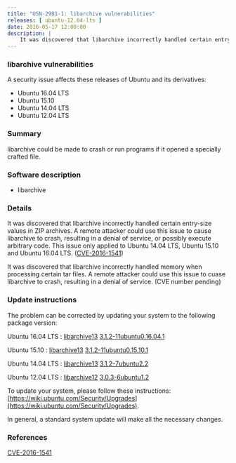 ```yaml
---
title: "USN-2981-1: libarchive vulnerabilities"
releases: [ ubuntu-12.04-lts ]
date: 2016-05-17 12:00:00
description: |
    It was discovered that libarchive incorrectly handled certain entry-size values in ZIP archives. A remote attacker could use this issue to cause libarchive to crash, resulting in a denial of service, or possibly execute arbitrary code. This issue only applied to Ubuntu 14.04 LTS, Ubuntu 15.10 and Ubuntu 16.04 LTS. ([CVE-2016-1541](http://people.ubuntu.com/~ubuntu-security/cve/CVE-2016-1541))
--- 
```

 
### libarchive vulnerabilities

A security issue affects these releases of Ubuntu and its derivatives:

* Ubuntu 16.04 LTS
* Ubuntu 15.10
* Ubuntu 14.04 LTS
* Ubuntu 12.04 LTS

### Summary

libarchive could be made to crash or run programs if it opened a specially crafted file.

### Software description

* libarchive 

### Details

It was discovered that libarchive incorrectly handled certain entry-size values in ZIP archives. A remote attacker could use this issue to cause libarchive to crash, resulting in a denial of service, or possibly execute arbitrary code. This issue only applied to Ubuntu 14.04 LTS, Ubuntu 15.10 and Ubuntu 16.04 LTS. ([CVE-2016-1541](http://people.ubuntu.com/~ubuntu-security/cve/CVE-2016-1541))

It was discovered that libarchive incorrectly handled memory when processing certain tar files. A remote attacker could use this issue to cuase libarchive to crash, resulting in a denial of service. (CVE number pending) 

### Update instructions

The problem can be corrected by updating your system to the following package version:

Ubuntu 16.04 LTS
 : [libarchive13](https://launchpad.net/ubuntu/+source/libarchive) <span> [3.1.2-11ubuntu0.16.04.1](https://launchpad.net/ubuntu/+source/libarchive/3.1.2-11ubuntu0.16.04.1) </span> 

Ubuntu 15.10
 : [libarchive13](https://launchpad.net/ubuntu/+source/libarchive) <span> [3.1.2-11ubuntu0.15.10.1](https://launchpad.net/ubuntu/+source/libarchive/3.1.2-11ubuntu0.15.10.1) </span> 

Ubuntu 14.04 LTS
 : [libarchive13](https://launchpad.net/ubuntu/+source/libarchive) <span> [3.1.2-7ubuntu2.2](https://launchpad.net/ubuntu/+source/libarchive/3.1.2-7ubuntu2.2) </span> 

Ubuntu 12.04 LTS
 : [libarchive12](https://launchpad.net/ubuntu/+source/libarchive) <span> [3.0.3-6ubuntu1.2](https://launchpad.net/ubuntu/+source/libarchive/3.0.3-6ubuntu1.2) </span> 

To update your system, please follow these instructions: [https://wiki.ubuntu.com/Security/Upgrades](https://wiki.ubuntu.com/Security/Upgrades).

In general, a standard system update will make all the necessary changes. 

### References

 [CVE-2016-1541](http://people.ubuntu.com/~ubuntu-security/cve/CVE-2016-1541)
 
